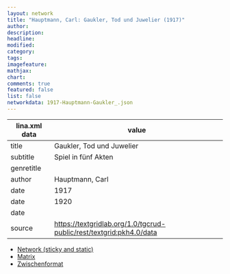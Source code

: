 ```yaml
---
layout: network
title: "Hauptmann, Carl: Gaukler, Tod und Juwelier (1917)"
author:
description:
headline:
modified:
category:
tags:
imagefeature: 
mathjax: 
chart: 
comments: true
featured: false
list: false
networkdata: 1917-Hauptmann-Gaukler_.json
---
```

lina.xml data  | value
------------- | -------------
title|Gaukler, Tod und Juwelier
subtitle|Spiel in fünf Akten
genretitle|
author|Hauptmann, Carl
date|1917
date|1920
date|
source|https://textgridlab.org/1.0/tgcrud-public/rest/textgrid:pkh4.0/data


* [Network (sticky and static)](/network406)
* [Matrix](/matrix406)
* [Zwischenformat](/lina406 )
